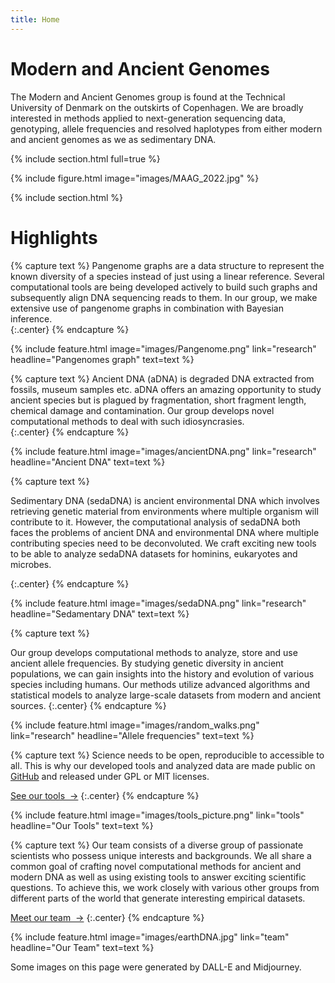```yaml
---
title: Home
---
```


# Modern and Ancient Genomes

The Modern and Ancient Genomes group is found at the Technical University of Denmark on the outskirts of Copenhagen. We are broadly interested in methods applied to next-generation sequencing data, genotyping, allele frequencies and resolved haplotypes from either modern and ancient genomes as we as sedimentary DNA. 


{% include section.html full=true %}

{% include figure.html
  image="images/MAAG_2022.jpg"
%}

{% include section.html %}

# Highlights

{% capture text %}
Pangenome graphs are a data structure to represent the known diversity of a species instead of just using a linear reference. Several computational tools are being developed actively to build such graphs and subsequently align DNA sequencing reads to them. In our group, we make extensive use of pangenome graphs in combination with Bayesian inference.  
{:.center}
{% endcapture %}

{%
  include feature.html
  image="images/Pangenome.png"
  link="research"
  headline="Pangenomes graph"
  text=text
%}

{% capture text %}
Ancient DNA (aDNA) is degraded DNA extracted from fossils, museum samples etc. aDNA offers an amazing opportunity to study ancient species but is plagued by fragmentation, short fragment length, chemical damage and contamination. Our group develops novel computational methods to deal with such idiosyncrasies.  
{:.center}
{% endcapture %}

{%
  include feature.html
  image="images/ancientDNA.png"
  link="research"
  headline="Ancient DNA"
  text=text
%}

{% capture text %}

Sedimentary DNA (sedaDNA) is ancient environmental DNA which involves retrieving genetic material from environments where multiple organism will contribute to it. However, the computational analysis of sedaDNA both faces the problems of ancient DNA and environmental DNA where multiple contributing species need to be deconvoluted. We craft exciting new tools to be able to analyze sedaDNA datasets for hominins, eukaryotes and microbes.  

{:.center}
{% endcapture %}

{%
  include feature.html
  image="images/sedaDNA.png"
  link="research"
  headline="Sedamentary DNA"
  text=text
%}

{% capture text %}

Our group develops computational methods to analyze, store and use ancient allele frequencies. By studying genetic diversity in ancient populations, we can gain insights into the history and evolution of various species including humans. Our methods utilize advanced algorithms and statistical models to analyze large-scale datasets from modern and ancient sources.
{:.center}
{% endcapture %}

{%
  include feature.html
  image="images/random_walks.png"
  link="research"
  headline="Allele frequencies"
  text=text
%}


{% capture text %}
Science needs to be open, reproducible to accessible to all. This is why our developed tools and analyzed data are made public on <a href="https://github.com/grenaud/">GitHub</a> and released under GPL or MIT licenses.

[See our tools &nbsp;→](tools)
{:.center}
{% endcapture %}

{%
  include feature.html
  image="images/tools_picture.png"
  link="tools"
  headline="Our Tools"
  text=text
%}

{% capture text %}
Our team consists of a diverse group of passionate scientists who possess unique interests and backgrounds. We all share a common goal of crafting novel computational methods for ancient and modern DNA as well as using existing tools to answer exciting scientific questions. To achieve this, we work closely with various other groups from different parts of the world that generate interesting empirical datasets.

[Meet our team &nbsp;→](team)
{:.center}
{% endcapture %}

{%
  include feature.html
  image="images/earthDNA.jpg"
  link="team"
  headline="Our Team"
  text=text
%}


Some images on this page were generated by DALL-E and Midjourney. 
